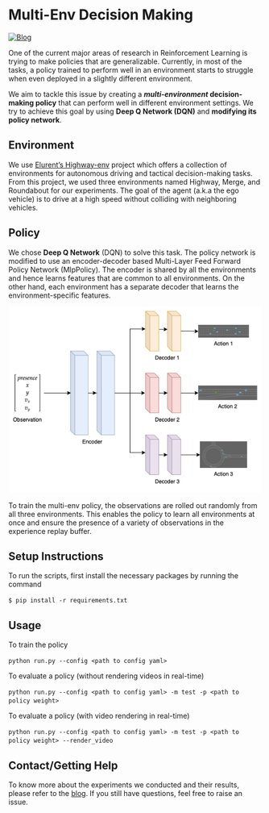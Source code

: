 # Multi-Env Decision Making

[![Blog](https://img.shields.io/badge/Website-Blog-blue)](https://shantanuacharya.notion.site/Multi-Env-Decision-Making-d40e0ad783e64eebbb755756306e8ed9)

One of the current major areas of research in Reinforcement Learning is trying to make policies that are generalizable. Currently, in most of the tasks, a policy trained to perform well in an environment starts to struggle when even deployed in a slightly different environment.

We aim to tackle this issue by creating a **_multi-environment_ decision-making policy** that can perform well in different environment settings. We try to achieve this goal by using **Deep Q Network (DQN)** and **modifying its policy network**.

## Environment

We use [Elurent’s Highway-env](https://github.com/eleurent/highway-env) project which offers a collection of environments for autonomous driving and tactical decision-making tasks. From this project, we used three environments named Highway, Merge, and Roundabout for our experiments. The goal of the agent (a.k.a the ego vehicle) is to drive at a high speed without colliding with neighboring vehicles.

## Policy

We chose **Deep Q Network** (DQN) to solve this task. The policy network is modified to use an encoder-decoder based Multi-Layer Feed Forward Policy Network (MlpPolicy). The encoder is shared by all the environments and hence learns features that are common to all environments. On the other hand, each environment has a separate decoder that learns the environment-specific features.

<div align="center">
  <img
    src="media/policy_network.png"
    alt="policy network"
  />
</div>

To train the multi-env policy, the observations are rolled out randomly from all three environments. This enables the policy to learn all environments at once and ensure the presence of a variety of observations in the experience replay buffer.

## Setup Instructions

To run the scripts, first install the necessary packages by running the command

`$ pip install -r requirements.txt`

## Usage

To train the policy

`python run.py --config <path to config yaml>`

To evaluate a policy (without rendering videos in real-time)

`python run.py --config <path to config yaml> -m test -p <path to policy weight>`

To evaluate a policy (with video rendering in real-time)

`python run.py --config <path to config yaml> -m test -p <path to policy weight> --render_video`

## Contact/Getting Help

To know more about the experiments we conducted and their results, please refer to the [blog](https://shantanuacharya.notion.site/Multi-Env-Decision-Making-d40e0ad783e64eebbb755756306e8ed9). If you still have questions, feel free to raise an issue.
